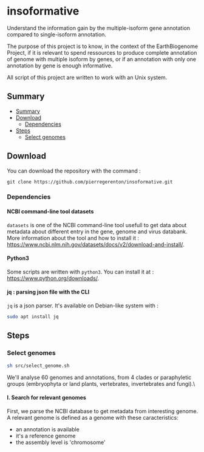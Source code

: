 # insoformative
Understand the information gain by the multiple-isoform gene annotation compared to single-isoform annotation.


The purpose of this project is to know, in the context of the EarthBiogenome Project, if it is relevant to spend ressources to produce complete annotation of genome with multiple isoform by genes, or if an annotation with only one annotation by gene is enough informative. 

All script of this project are written to work with an Unix system.

## Summary

- [Summary](#summary)
- [Download](#download)
    - [Dependencies](#dependencies)
- [Steps](#steps)
    - [Select genomes](#select-genomes)


## Download

You can download the repository with the command :

`git clone https://github.com/pierregerenton/insoformative.git`

### Dependencies

#### NCBI command-line tool datasets

`datasets` is one of the NCBI command-line tool usefull to get data about metadata about different entry in the gene, genome and virus databank.\
More information about the tool and how to install it : https://www.ncbi.nlm.nih.gov/datasets/docs/v2/download-and-install/.


#### Python3

Some scripts are written with `python3`. You can install it at : https://www.python.org/downloads/.


#### jq : parsing json file with the CLI

`jq` is a json parser. It's available on Debian-like system with :

```sh
sudo apt install jq
```

## Steps

### Select genomes

```sh
sh src/select_genome.sh
```

We'll analyse 60 genomes and annotations, from 4 clades or paraphyletic groups (embryophyta or land plants, vertebrates, invertebrates and fungi).\

#### I. Search for relevant genomes

First, we parse the NCBI database to get metadata from interesting genome. A relevant genome is defined as a genome with these caracteristics:

- an annotation is available
- it's a reference genome
- the assembly level is 'chromosome'

